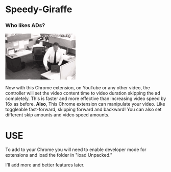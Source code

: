 # Speedy-Giraffe
### Who likes **ADs**? <br>
<img src="./saw-laptop.gif"> 

Now with this Chrome extension, on YouTube or any other video, the controller will set the video content time to video duration skipping the ad completely. This is faster and more effective than increasing video speed by 16x as before. 
**Also**, This Chrome extension can manipulate your video. Like toggleable fast-forward, skipping forward and backward! You can also set different skip amounts and video speed amounts. 

# USE 

To add to your Chrome you will need to enable developer mode for extensions and load the folder in "load Unpacked."


I'll add more and better features later. 
